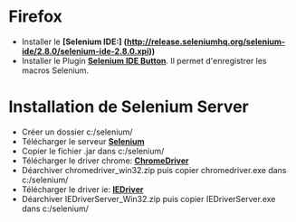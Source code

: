 # Firefox
* Installer le **[Selenium IDE:] (http://release.seleniumhq.org/selenium-ide/2.8.0/selenium-ide-2.8.0.xpi))**
* Installer le  Plugin **[Selenium IDE Button](https://addons.mozilla.org/fr/firefox/addon/selenium-ide-button/)**. Il permet d'enregistrer les macros Selenium. 


# Installation de Selenium Server
* Créer un dossier c:/selenium/
* Télécharger le serveur **[Selenium](http://repo.jenkins-ci.org/releases/org/seleniumhq/selenium/selenium-server-standalone/2.43.1/selenium-server-standalone-2.43.1.jar)** 
* Copier le fichier .jar dans c:/selenium/
* Télécharger le driver chrome: **[ChromeDriver](http://chromedriver.storage.googleapis.com/2.12/chromedriver_win32.zip)**
* Déarchiver chromedriver_win32.zip puis copier chromedriver.exe dans c:/selenium/
* Télécharger le driver ie: **[IEDriver](http://selenium-release.storage.googleapis.com/2.44/IEDriverServer_Win32_2.44.0.zip)**
* Déarchiver IEDriverServer_Win32.zip puis copier IEDriverServer.exe dans c:/selenium/
